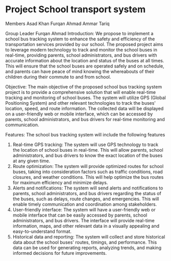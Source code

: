 # Project School transport system

Members 
Asad Khan
Furqan Ahmad
Ammar Tariq

Group Leader  Furqan Ahmad
Introduction:
We propose to implement a school bus tracking system to enhance the safety and efficiency of the transportation services provided by our school. The proposed project aims to leverage modern technology to track and monitor the school buses in real-time, providing parents, school administrators, and bus drivers with accurate information about the location and status of the buses at all times. This will ensure that the school buses are operated safely and on schedule, and parents can have peace of mind knowing the whereabouts of their children during their commute to and from school.

Objective:
The main objective of the proposed school bus tracking system project is to provide a comprehensive solution that will enable real-time tracking and monitoring of school buses. The system will utilize GPS (Global Positioning System) and other relevant technologies to track the buses' location, speed, and route information. The collected data will be displayed on a user-friendly web or mobile interface, which can be accessed by parents, school administrators, and bus drivers for real-time monitoring and communication.

Features:
The school bus tracking system will include the following features
1.	Real-time GPS tracking: The system will use GPS technology to track the location of school buses in real-time. This will allow parents, school                   administrators, and bus drivers to know the exact location of the buses at any given time.
2.	Route optimization: The system will provide optimized routes for school buses, taking into consideration factors such as traffic conditions, road closures,     and weather conditions. This will help optimize the bus routes for maximum efficiency and minimize delays.
3.	Alerts and notifications: The system will send alerts and notifications to parents, school administrators, and bus drivers regarding the status of the           buses, such as delays, route changes, and emergencies. This will enable timely communication and coordination among stakeholders.
4.	User-friendly interface: The system will have a user-friendly web or mobile interface that can be easily accessed by parents, school administrators, and bus     drivers. The interface will provide real-time information, maps, and other relevant data in a visually appealing and easy-to-understand format.
5.	Historical data and reporting: The system will collect and store historical data about the school buses' routes, timings, and performance. This data can be     used for generating reports, analyzing trends, and making informed decisions for future improvements.
